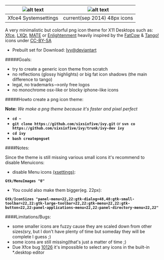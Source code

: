 
| ![alt text](https://raw.githubusercontent.com/sixsixfive/ivy/master/xfcesettings.png) | ![alt text](https://raw.githubusercontent.com/sixsixfive/ivy/master/matecontrol.png)|
| ------------- |:-------------:|
| Xfce4 Systemsettings | current(sep 2014) 48px icons |

A very minimalistic but colorful png icon theme for X11 Desktops such as: [Xfce](http://xfce.org/), [LXQt](http://lxqt.org/), [MATE](http://mate-desktop.org/) or [Enlightenment](https://www.enlightenment.org/) heavily inspired by the [FatCow](http://www.fatcow.com/free-icons) & [Tango!](http://en.wikipedia.org/wiki/Tango_Desktop_Project) icons under [CC-BY-SA](http://creativecommons.org/licenses/by-sa/4.0/deed.en)

* Prebuilt set for Download: [Ivy@deviantart](http://sixsixfive.deviantart.com/art/Ivy-371216510)

#####Goals:

- try to create a generic icon theme from scratch
- no reflections (glossy highlights) or big fat icon shadows (the main difference to tango)
- legal, no trademarks-->only free logos
- no monochrome osx-like or blocky iphone-like icons

#####Howto create a png icon theme:

**Note:** *We make a png theme because it's faster and pixel perfect*

* **`cd ~`**
* **`git clone https://github.com/sixsixfive/ivy.git`** or
**`svn co https://github.com/sixsixfive/ivy/trunk/ivy-dev ivy`**
* **`cd ivy`**
* **`bash createpngset`**

####Notes:

Since the theme is still missing various small icons it's recommend to
disable Menuicons:

* disable Menu icons [(xsettings)](http://www.freedesktop.org/wiki/Specifications/XSettingsRegistry/): 

**`Gtk/MenuImages "0"`**

* You could also make them bigger(eg. 22px): 

**`Gtk/IconSizes "panel-menu=22,22:gtk-dialog=48,48:gtk-small-toolbar=22,22:gtk-large-toolbar=22,22:gtk-menu=22,22:gtk-button=22,22:panel-applications-menu=22,22:panel-directory-menu=22,22"`**

####Limitations/Bugs:

* some smaller icons are fuzzy cause they are scaled down from other sizes(sry, but I don't have plenty of time but someday they will be complete I guess ;)
* some icons are still missing(that's just a matter of time ;) 
* Due Xfce bug [10126](https://bugzilla.xfce.org/show_bug.cgi?id=10126) it's impossible to select any icons in the built-in *.desktop editor

